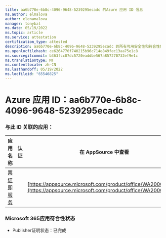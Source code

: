 ```yaml
---
title: aa6b770e-6b8c-4096-9648-5239295ecadc 的Azure 应用 ID 信息
ms.author: elmalova
author: elenamalova
manager: tonybal
ms.date: 05/19/2022
ms.topic: article
ms.service: attestation
certification_type: attested
description: aa6b770e-6b8c-4096-9648-5239295ecadc 的所有可用安全性和符合性信息。
ms.openlocfilehash: ce6264770f740215b96c714e849fec13aa75e1c8
ms.sourcegitcommit: b363fcc87dc5720eaddbe567a857270732ef9e1c
ms.translationtype: MT
ms.contentlocale: zh-CN
ms.lasthandoff: 05/19/2022
ms.locfileid: "65546825"
---
```

# <a name="azure-app-id-aa6b770e-6b8c-4096-9648-5239295ecadc"></a>Azure 应用 ID：aa6b770e-6b8c-4096-9648-5239295ecadc


### <a name="apps-associated-with-this-id"></a>与此 ID 关联的应用：
| **应用名称** | **认证** | **在 AppSource 中查看** |
|--------------|---------------|-----------------------|
| [票证即服务](../forward/WA200003945.md) |  | [https://appsource.microsoft.com/product/office/WA200003945](https://appsource.microsoft.com/product/office/WA200003945) |

### <a name="microsoft-365-app-compliance-status"></a>Microsoft 365应用符合性状态
- Publisher证明状态：已完成
